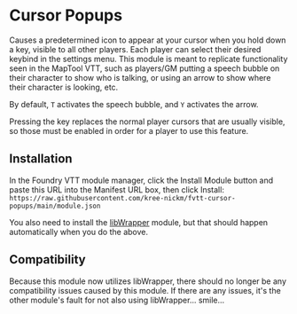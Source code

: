 # Cursor Popups
Causes a predetermined icon to appear at your cursor when you hold down a key, visible to all other players. Each player can select their desired keybind in the settings menu. This module is meant to replicate functionality seen in the MapTool VTT, such as players/GM putting a speech bubble on their character to show who is talking, or using an arrow to show where their character is looking, etc.

By default, `T` activates the speech bubble, and `Y` activates the arrow.

Pressing the key replaces the normal player cursors that are usually visible, so those must be enabled in order for a player to use this feature.

## Installation
In the Foundry VTT module manager, click the Install Module button and paste this URL into the Manifest URL box, then click Install: `https://raw.githubusercontent.com/kree-nickm/fvtt-cursor-popups/main/module.json`

You also need to install the [libWrapper](https://github.com/ruipin/fvtt-lib-wrapper) module, but that should happen automatically when you do the above.

## Compatibility
Because this module now utilizes libWrapper, there should no longer be any compatibility issues caused by this module. If there are any issues, it's the other module's fault for not also using libWrapper... smile...